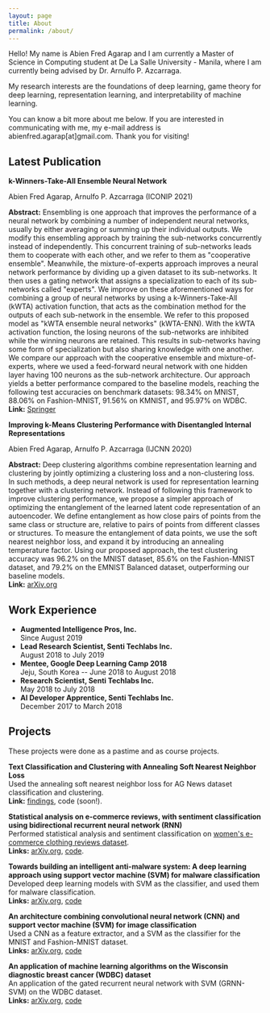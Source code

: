 ```yaml
---
layout: page
title: About
permalink: /about/
---
```


Hello! My name is Abien Fred Agarap and I am currently a Master of Science in Computing student at De La Salle University - Manila, where I am currently being advised by Dr. Arnulfo P. Azcarraga.

My research interests are the foundations of deep learning, game theory for deep learning, representation learning, and interpretability of machine learning. 

You can know a bit more about me below. If you are interested in communicating with me, my e-mail address is abienfred.agarap[at]gmail.com. Thank you for visiting!


## Latest Publication

**k-Winners-Take-All Ensemble Neural Network**

Abien Fred Agarap, Arnulfo P. Azcarraga (ICONIP 2021)

**Abstract:** Ensembling is one approach that improves the performance of a neural network by combining a number of independent neural networks, usually by either averaging or summing up their individual outputs. We modify this ensembling approach by training the sub-networks concurrently instead of independently. This concurrent training of sub-networks leads them to cooperate with each other, and we refer to them as "cooperative ensemble". Meanwhile, the mixture-of-experts approach improves a neural network performance by dividing up a given dataset to its sub-networks. It then uses a gating network that assigns a specialization to each of its sub-networks called "experts". We improve on these aforementioned ways for combining a group of neural networks by using a k-Winners-Take-All (kWTA) activation function, that acts as the combination method for the outputs of each sub-network in the ensemble. We refer to this proposed model as "kWTA ensemble neural networks" (kWTA-ENN). With the kWTA activation function, the losing neurons of the sub-networks are inhibited while the winning neurons are retained. This results in sub-networks having some form of specialization but also sharing knowledge with one another. We compare our approach with the cooperative ensemble and mixture-of-experts, where we used a feed-forward neural network with one hidden layer having 100 neurons as the sub-network architecture. Our approach yields a better performance compared to the baseline models, reaching the following test accuracies on benchmark datasets: 98.34% on MNIST, 88.06% on Fashion-MNIST, 91.56% on KMNIST, and 95.97% on WDBC.<br>**Link:** [Springer](https://link.springer.com/chapter/10.1007%2F978-3-030-92270-2_22)


**Improving k-Means Clustering Performance with Disentangled Internal
Representations**

Abien Fred Agarap, Arnulfo P. Azcarraga (IJCNN 2020)

**Abstract:** Deep clustering algorithms combine representation learning and clustering by jointly optimizing a clustering loss and a non-clustering loss. In such methods, a deep neural network is used for representation learning together with a clustering network. Instead of following this framework to improve clustering performance, we propose a simpler approach of optimizing the entanglement of the learned latent code representation of an autoencoder. We define entanglement as how close pairs of points from the same class or structure are, relative to pairs of points from different classes or structures. To measure the entanglement of data points, we use the soft nearest neighbor loss, and expand it by introducing an annealing temperature factor. Using our proposed approach, the test clustering accuracy was 96.2% on the MNIST dataset, 85.6% on the Fashion-MNIST dataset, and 79.2% on the EMNIST Balanced dataset, outperforming our baseline models.<br>**Link:** [arXiv.org](https://arxiv.org/abs/2006.04535)


## Work Experience
- **Augmented Intelligence Pros, Inc.**<br>Since August 2019
- **Lead Research Scientist, Senti Techlabs Inc.**<br>August 2018 to July 2019
- **Mentee, Google Deep Learning Camp 2018**<br>Jeju, South Korea -- June 2018 to August 2018
- **Research Scientist, Senti Techlabs Inc.**<br>May 2018 to July 2018
- **AI Developer Apprentice, Senti Techlabs Inc.**<br>December 2017 to March 2018


## Projects

These projects were done as a pastime and as course projects.

**Text Classification and Clustering with Annealing Soft Nearest Neighbor Loss**<br>
Used the annealing soft nearest neighbor loss for AG News dataset classification and clustering.<br>**Link:** [findings](https://www.researchgate.net/publication/348050060_Text_Classification_and_Clustering_with_Annealing_Soft_Nearest_Neighbor_Loss), code (soon!).

**Statistical analysis on e-commerce reviews, with sentiment classification using bidirectional recurrent neural network (RNN)**<br>
Performed statistical analysis and sentiment classification on [women's e-commerce clothing reviews dataset](https://www.kaggle.com/nicapotato/womens-ecommerce-clothing-reviews).<br>**Links:** [arXiv.org](https://arxiv.org/abs/1805.03687), [code](https://github.com/AFAgarap/ecommerce-reviews-analysis).

**Towards building an intelligent anti-malware system: A deep learning approach using support vector machine (SVM) for malware classification**<br>
Developed deep learning models with SVM as the classifier, and used them for malware classification.<br>**Links:** [arXiv.org](https://arxiv.org/abs/1801.00318), [code](https://github.com/AFAgarap/malware-classification)

**An architecture combining convolutional neural network (CNN) and support vector machine (SVM) for image classification**<br>
Used a CNN as a feature extractor, and a SVM as the classifier for the MNIST and Fashion-MNIST dataset.<br>**Links:** [arXiv.org](https://arxiv.org/abs/1712.03541), [code](https://github.com/AFAgarap/cnn-svm)


**An application of machine learning algorithms on the Wisconsin diagnostic breast cancer (WDBC) dataset**<br>
An application of the gated recurrent neural network with SVM (GRNN-SVM) on the WDBC dataset.<br>**Links:** [arXiv.org](https://arxiv.org/abs/1711.07831), [code](https://github.com/AFAgarap/wisconsin-breast-cancer)

